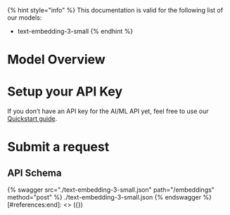 [#references:start]: <> ({ "template": "openapi" })
{% hint style="info" %}
This documentation is valid for the following list of our models:
* text-embedding-3-small
{% endhint %}

# Model Overview


# Setup your API Key
If you don’t have an API key for the AI/ML API yet, feel free to use our [Quickstart guide](https://docs.aimlapi.com/quickstart/setting-up).

# Submit a request
## API Schema
{% swagger src="./text-embedding-3-small.json" path="/embeddings" method="post" %}
./text-embedding-3-small.json
{% endswagger %}
[#references:end]: <> ({})